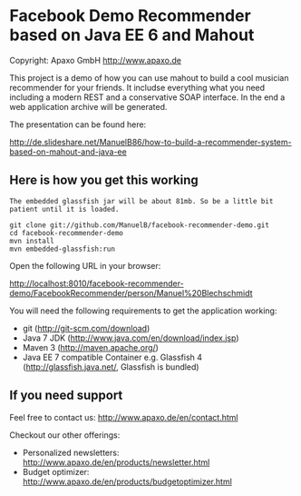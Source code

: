 Facebook Demo Recommender based on Java EE 6 and Mahout
=============

Copyright: Apaxo GmbH http://www.apaxo.de

This project is a demo of how you can use mahout to build a cool
musician recommender for your friends.
It includse everything what you need including a modern REST
and a conservative SOAP interface. In the end a web application
archive will be generated.

The presentation can be found here:

http://de.slideshare.net/ManuelB86/how-to-build-a-recommender-system-based-on-mahout-and-java-ee

Here is how you get this working
--------------------------------

`The embedded glassfish jar will be about 81mb. So be a little bit patient until it is loaded.`

    git clone git://github.com/ManuelB/facebook-recommender-demo.git
    cd facebook-recommender-demo
    mvn install
    mvn embedded-glassfish:run 

Open the following URL in your browser:

[http://localhost:8010/facebook-recommender-demo/FacebookRecommender/person/Manuel%20Blechschmidt](http://localhost:8010/facebook-recommender-demo/FacebookRecommender/person/Manuel%20Blechschmidt)

You will need the following requirements to get the application working:

* git (http://git-scm.com/download)
* Java 7 JDK (http://www.java.com/en/download/index.jsp)
* Maven 3 (http://maven.apache.org/)
* Java EE 7 compatible Container e.g. Glassfish 4 (http://glassfish.java.net/, Glassfish is bundled)


If you need support
--------------------------------

Feel free to contact us: http://www.apaxo.de/en/contact.html

Checkout our other offerings:

 * Personalized newsletters: http://www.apaxo.de/en/products/newsletter.html
 * Budget optimizer: http://www.apaxo.de/en/products/budgetoptimizer.html

